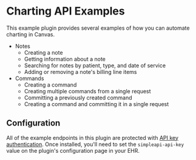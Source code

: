 # Charting API Examples

This example plugin provides several examples of how you can automate charting
in Canvas.

- Notes
  - Creating a note
  - Getting information about a note
  - Searching for notes by patient, type, and date of service
  - Adding or removing a note's billing line items
- Commands
  - Creating a command
  - Creating multiple commands from a single request
  - Committing a previously created command
  - Creating a command and committing it in a single request

## Configuration

All of the example endpoints in this plugin are protected with [API key
authentication](https://docs.canvasmedical.com/sdk/handlers-simple-api-http/#api-key-1).
Once installed, you'll need to set the `simpleapi-api-key` value on the plugin's
configuration page in your EHR.
